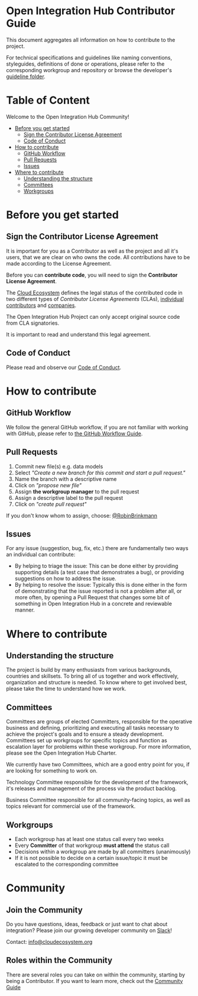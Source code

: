 # Open Integration Hub Contributor Guide

<!--
-->

This document aggregates all information on how to contribute to the project.

For technical specifications and guidelines like naming conventions, styleguides, definitions of done or operations, please refer to the corresponding workgroup and repository or browse the developer's [guideline folder](https://github.com/openintegrationhub/BusinessCommittee/tree/Contribution-Guide/Contributing/Development).


# Table of Content

Welcome to the Open Integration Hub Community!

-   [Before you get started](#before-you-get-started)
    -   [Sign the Contributor License Agreement](#sign-the-cla)
    -   [Code of Conduct](#code-of-conduct)
-   [How to contribute](#how-to-contribute)
    -   [GitHub Workflow](#github-workflow)
    -   [Pull Requests](#pull-requests)
    -   [Issues](#issues)
-   [Where to contribute](#where-to-contribute)
    -   [Understanding the structure](#understanding-the-structure)
    -   [Committees](#committees)
    -   [Workgroups](#workgroups)


# Before you get started
## Sign the Contributor License Agreement

It is important for you as a Contributor as well as the project and all it's users, that we are clear on who owns the code. All contributions have to be made according to the License Agreement.

Before you can **contribute code**, you will need to sign the **Contributor License Agreement**.

The [Cloud Ecosystem](https://www.cloudecosystem.org) defines
the legal status of the contributed code in two different types of _Contributor License Agreements_
(CLAs), [individual contributors](https://github.com/openintegrationhub/BusinessCommittee/blob/master/Contributing/Guide/Contributor%20License%20Agreement%20INDIVIDUAL.pdf) and [companies](https://github.com/openintegrationhub/BusinessCommittee/blob/master/Contributing/Guide/Contributor%20License%20Agreement%20COMPANY.pdf).

The Open Integration Hub Project can only accept original source code from CLA signatories.

It is important to read and understand this legal agreement.


## Code of Conduct

Please read and observe our [Code of Conduct](https://github.com/openintegrationhub/BusinessCommittee/blob/master/CODE_OF_CONDUCT.md).

# How to contribute
## GitHub Workflow

We follow the general GitHub workflow, if you are not familiar with working with GitHub, please refer to [the GitHub Workflow Guide](./github-workflow.md).

## Pull Requests

1. Commit new file(s) e.g. data models
2. Select _"Create a new branch for this commit and start a pull request."_
3. Name the branch with a descriptive name
4. Click on _"propose new file"_
5. Assign **the workgroup manager** to the pull request
6. Assign a descriptive label to the pull request
7. Click on _"create pull request"_

If you don't know whom to assign, choose: [@RobinBrinkmann](https://github.com/RobinBrinkmann)

## Issues

For any issue (suggestion, bug, fix, etc.) there are fundamentally two ways an individual can contribute:

 - By helping to triage the issue: This can be done either by providing supporting details (a test case that demonstrates a bug), or providing suggestions on how to address the issue.
 - By helping to resolve the issue: Typically this is done either in the form of demonstrating that the issue reported is not a problem after all, or more often, by opening a Pull Request that changes some bit of something in Open Integration Hub in a concrete and reviewable manner.

# Where to contribute

## Understanding the structure

The project is build by many enthusiasts from various backgrounds, countries and skillsets. To bring all of us together and work effectively, organization and structure is needed. To know where to get involved best, please take the time to understand how we work.

## Committees

Committees are groups of elected Committers, responsible for the operative business and defining, prioritizing and executing all tasks necessary to achieve the project's goals and to ensure a steady development. Committees set up workgroups for specific topics and function as escalation layer for problems within these workgroup. For more information, please see the Open Integration Hub Charter.

We currently have two Committees, which are a good entry point for you, if are looking for something to work on.

Technology Committee responsible for the development of the framework, it's releases and management of the process via the product backlog.

Business Committee responsible for all community-facing topics, as well as topics relevant for commercial use of the framework.

## Workgroups

- Each workgroup has at least one status call every two weeks
- Every **Committer** of that workgroup **must attend** the status call
- Decisions within a workgroup are made by all committers (unanimously)
- If it is not possible to decide on a certain issue/topic it must be escalated to the corresponding committee

# Community

## Join the Community

Do you have questions, ideas, feedback or just want to chat about integration? Please join our growing developer community on [Slack]( https://join.slack.com/t/openintegrationhub/shared_invite/zt-kwbj0osy-hgzhKJJmYn4tXeVN42udtg)! 

Contact: info@cloudecosystem.org

## Roles within the Community

There are several roles you can take on within the community, starting by being a Contributor. If you want to learn more, check out the [Community Guide](https://github.com/openintegrationhub/BusinessCommittee/blob/Contribution-Guide/Community_Guide.md)
